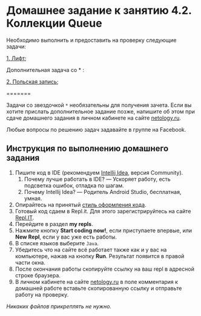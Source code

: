 # Домашнее задание к занятию 4.2. Коллекции Queue

Необходимо выполнить и предоставить на проверку следующие задачи:

[1.	Лифт](4.2.1);	

Дополнительная задача со * :

[2.	Польская запись](4.2.2);	

=======

Задачи со звездочкой `*` необязательны для получения зачета.
Если вы хотите прислать дополнительное задание позже, напишите об этом при сдаче домашнего задания в личном кабинете на сайте [netology.ru](https://netology.ru).

Любые вопросы по решению задач задавайте в группе на Facebook.

## Инструкция по выполнению домашнего задания

1. Пишите код в IDE (рекомендуем [Intellij Idea](https://www.jetbrains.com/idea/download/), версия Community).
    1. Почему лучше работать в IDE? — Ускоряет работу, есть подсветка ошибок, отладка по шагам.
    3. Почему Intellij Idea? — Родитель Android Studio, бесплатная, умная.
3. Опирайтесь на принятый [стиль оформления кода](https://github.com/netology-code/codestyle/blob/master/java/README.md).
4. Готовый код сдаем в Repl.it. 
Для этого зарегистрируйтесь на сайте [Repl.IT](http://repl.it/).
6. Перейдите в раздел **my repls**.
7. Нажмите кнопку **Start coding now!**, если приступаете впервые, или **New Repl**, если у вас уже есть работы.
8. В списке языков выберите `Java`.
9. Убедитесь что на сайте всё работает также как и у вас на компьютере, нажав на кнопку **Run**. Результат появится в правой части окна.
10. После окончания работы скопируйте ссылку на ваш repl в адресной строке браузера.
11. В личном кабинете на сайте [netology.ru](http://netology.ru/) в поле комментария к домашней работе вставьте скопированную ссылку и отправьте работу на проверку.

*Никаких файлов прикреплять не нужно.*
